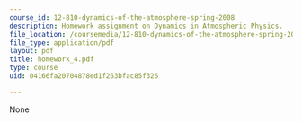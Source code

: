 ```yaml
---
course_id: 12-810-dynamics-of-the-atmosphere-spring-2008
description: Homework assignment on Dynamics in Atmospheric Physics.
file_location: /coursemedia/12-810-dynamics-of-the-atmosphere-spring-2008/04166fa20704878ed1f263bfac85f326_homework_4.pdf
file_type: application/pdf
layout: pdf
title: homework_4.pdf
type: course
uid: 04166fa20704878ed1f263bfac85f326

---
```

None